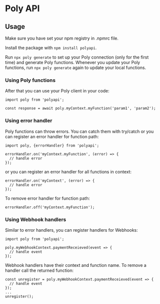 # Poly API

## Usage
Make sure you have set your npm registry in .npmrc file.

Install the package with `npm install polyapi`.

Run `npx poly generate` to set up your Poly connection (only for the first time) and generate Poly functions.
Whenever you update your Poly functions, run `npx poly generate` again to update your local functions.

### Using Poly functions
After that you can use your Poly client in your code:
```
import poly from 'polyapi';

const response = await poly.myContext.myFunction('param1', 'param2');
```

### Using error handler
Poly functions can throw errors. You can catch them with try/catch or you can register an error handler for function path:
```
import poly, {errorHandler} from 'polyapi';

errorHandler.on('myContext.myFunction', (error) => {
  // handle error
});
```
or you can register an error handler for all functions in context:
```
errorHandler.on('myContext', (error) => {
  // handle error
});
```

To remove error handler for function path:
```
errorHandler.off('myContext.myFunction');
```

### Using Webhook handlers
Similar to error handlers, you can register handlers for Webhooks:
```
import poly from 'polyapi';

poly.myWebhookContext.paymentReceieved(event => {
  // handle event
});
```

Webhook handlers have their context and function name. To remove a handler call the returned function:
```
const unregister = poly.myWebhookContext.paymentReceieved(event => {
  // handle event
});
...
unregister();
```

